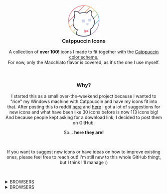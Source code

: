 <h3 align="center">
	<img src="https://raw.githubusercontent.com/Daveedmee/catppuccin-icons/main/assets/logo/logo.png" width="100" alt="Logo"/><br/>
	Catppuccin Icons
    </h3>

<p align="center">
    A collection of <strong>over 100!</strong> icons I made to fit together with the <a href="https://github.com/catppuccin/catppuccin">Catppuccin color scheme.</a><br>
    For now, only the Macchiato flavor is covered, as it's the one I use myself.
</p>


&nbsp;

<h3 align="center">Why?</h3>
<p align="center">
I started this as a small over-the-weekend project because I wanted to "rice" my Windows machine with Catppuccin and have my icons fit into that. 
After posting this to reddit <a href="https://www.reddit.com/r/windowsporn/comments/197ct82/working_on_recreating_icons_in_catppuccin_style/">here</a> and <a href="https://www.reddit.com/r/windowsporn/comments/197vbxl/as_per_request_updated_icon_pack_progression/">here</a> I got a lot of suggestions for new icons and what have been like 30 icons before is now 113 icons big! And because people kept asking for a download link, I decided to post them on GitHub.
</p>

<p align="center">
So... <strong>here they are!</strong>
</p>

&nbsp;

<p align="center">
If you want to suggest new icons or have ideas on how to improve existing ones, please feel free to reach out! I'm still new to this whole GitHub thingt, but I think I'll manage :)
</p>

&nbsp;

<!----------------------------- BROWSERS ----------------------------->
<details><summary>BROWSERS</summary>

Brave|Chromium|Chrome|Chrome Canary|Edge|Edge Beta|Edge Canary|Edge Dev|Firefox|Opera|OperaGX|Vivaldi
--|--|--|--|--|--|--|--|--|--|--|--
<img src="https://raw.githubusercontent.com/Daveedmee/catppuccin-icons/main/assets/icons/preview/browsers/brave.png" width="64px">|<img src="https://raw.githubusercontent.com/Daveedmee/catppuccin-icons/main/assets/icons/preview/browsers/chromium.png" width="64px">|<img src="https://raw.githubusercontent.com/Daveedmee/catppuccin-icons/main/assets/icons/preview/browsers/chrome.png" width="64px">|<img src="https://raw.githubusercontent.com/Daveedmee/catppuccin-icons/main/assets/icons/preview/browsers/chrome-canary.png" width="64px">|<img src="https://raw.githubusercontent.com/Daveedmee/catppuccin-icons/main/assets/icons/preview/browsers/edge.png" width="64px">|<img src="https://raw.githubusercontent.com/Daveedmee/catppuccin-icons/main/assets/icons/preview/browsers/edge-beta.png" width="64px">|<img src="https://raw.githubusercontent.com/Daveedmee/catppuccin-icons/main/assets/icons/preview/browsers/edge-canary.png" width="64px">|<img src="https://raw.githubusercontent.com/Daveedmee/catppuccin-icons/main/assets/icons/preview/browsers/edge-dev.png" width="64px">|<img src="https://raw.githubusercontent.com/Daveedmee/catppuccin-icons/main/assets/icons/preview/browsers/firefox.png" width="64px">|<img src="https://raw.githubusercontent.com/Daveedmee/catppuccin-icons/main/assets/icons/preview/browsers/opera.png" width="64px">|<img src="https://raw.githubusercontent.com/Daveedmee/catppuccin-icons/main/assets/icons/preview/browsers/operagx.png" width="64px">|<img src="https://raw.githubusercontent.com/Daveedmee/catppuccin-icons/main/assets/icons/preview/browsers/vivaldi.png" width="64px">

</details>

<!----------------------------- BROWSERS ----------------------------->
<details><summary>BROWSERS</summary>
